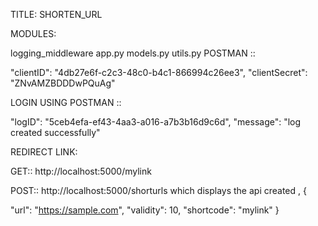 TITLE: SHORTEN_URL


MODULES:

logging_middleware
app.py
models.py
utils.py
POSTMAN  ::

 "clientID": "4db27e6f-c2c3-48c0-b4c1-866994c26ee3",
 "clientSecret": "ZNvAMZBDDDwPQuAg"

LOGIN USING POSTMAN ::

"logID": "5ceb4efa-ef43-4aa3-a016-a7b3b16d9c6d",
 "message": "log created successfully"

REDIRECT LINK:

GET::    http://localhost:5000/mylink 

POST::   http://localhost:5000/shorturls 
which displays the api created ,
{

   "url": "https://sample.com",
  "validity": 10,
  "shortcode": "mylink"
}
